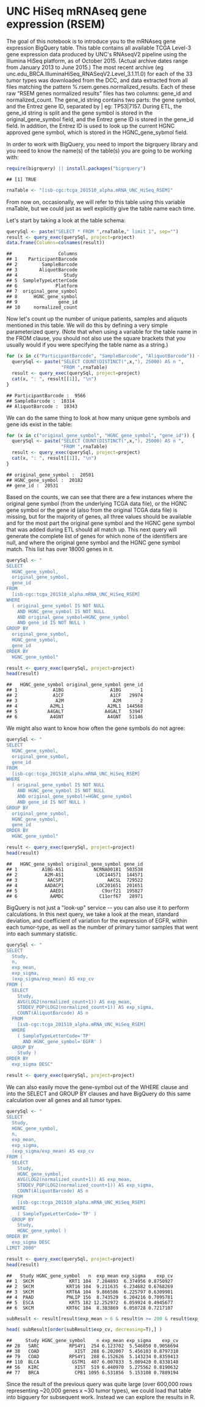 # UNC HiSeq mRNAseq gene expression (RSEM)
The goal of this notebook is to introduce you to the mRNAseq gene expression BigQuery table.
This table contains all available TCGA Level-3 gene expression data produced by UNC's RNAseqV2 pipeline using the Illumina HiSeq platform, as of October 2015. (Actual archive dates range from January 2013 to June 2015.) The most recent archive (eg unc.edu_BRCA.IlluminaHiSeq_RNASeqV2.Level_3.1.11.0) for each of the 33 tumor types was downloaded from the DCC, and data extracted from all files matching the pattern %.rsem.genes.normalized_results. Each of these raw “RSEM genes normalized results” files has two columns: gene_id and normalized_count. The gene_id string contains two parts: the gene symbol, and the Entrez gene ID, separated by | eg: TP53|7157. During ETL, the gene_id string is split and the gene symbol is stored in the original_gene_symbol field, and the Entrez gene ID is stored in the gene_id field. In addition, the Entrez ID is used to look up the current HGNC approved gene symbol, which is stored in the HGNC_gene_sybmol field.

In order to work with BigQuery, you need to import the bigrquery library and you need to know the name(s) of the table(s) you are going to be working with:


```r
require(bigrquery) || install.packages("bigrquery")
```

```
## [1] TRUE
```

```r
rnaTable <- "[isb-cgc:tcga_201510_alpha.mRNA_UNC_HiSeq_RSEM]"
```

From now on, occasionally, we will refer to this table using this variable rnaTable, but we could just as well explicitly give the table name each time.

Let's start by taking a look at the table schema:


```r
querySql <- paste("SELECT * FROM ",rnaTable," limit 1", sep="")
result <- query_exec(querySql, project=project)
data.frame(Columns=colnames(result))
```

```
##                 Columns
## 1    ParticipantBarcode
## 2         SampleBarcode
## 3        AliquotBarcode
## 4                 Study
## 5  SampleTypeLetterCode
## 6              Platform
## 7  original_gene_symbol
## 8      HGNC_gene_symbol
## 9               gene_id
## 10     normalized_count
```

Now let's count up the number of unique patients, samples and aliquots mentioned in this table. We will do this by defining a very simple parameterized query. (Note that when using a variable for the table name in the FROM clause, you should not also use the square brackets that you usually would if you were specifying the table name as a string.)


```r
for (x in c("ParticipantBarcode", "SampleBarcode", "AliquotBarcode")) {
  querySql <- paste("SELECT COUNT(DISTINCT(",x,"), 25000) AS n ",
                    "FROM ",rnaTable)
  result <- query_exec(querySql, project=project)
  cat(x, ": ", result[[1]], "\n")
}
```

```
## ParticipantBarcode :  9566 
## SampleBarcode :  10314 
## AliquotBarcode :  10343
```

We can do the same thing to look at how many unique gene symbols and gene ids exist in the table:


```r
for (x in c("original_gene_symbol", "HGNC_gene_symbol", "gene_id")) {
  querySql <- paste("SELECT COUNT(DISTINCT(",x,"), 25000) AS n ",
                    "FROM ",rnaTable)
  result <- query_exec(querySql, project=project)
  cat(x, ": ", result[[1]], "\n")
}
```

```
## original_gene_symbol :  20501 
## HGNC_gene_symbol :  20182 
## gene_id :  20531
```

Based on the counts, we can see that there are a few instances where the original gene symbol (from the underlying TCGA data file), or the HGNC gene symbol or the gene id (also from the original TCGA data file) is missing, but for the majority of genes, all three values should be available and for the most part the original gene symbol and the HGNC gene symbol that was added during ETL should all match up. This next query will generate the complete list of genes for which none of the identifiers are null, and where the original gene symbol and the HGNC gene symbol match. This list has over 18000 genes in it.


```r
querySql <- "
SELECT
  HGNC_gene_symbol,
  original_gene_symbol,
  gene_id
FROM
  [isb-cgc:tcga_201510_alpha.mRNA_UNC_HiSeq_RSEM]
WHERE
  ( original_gene_symbol IS NOT NULL
    AND HGNC_gene_symbol IS NOT NULL
    AND original_gene_symbol=HGNC_gene_symbol
    AND gene_id IS NOT NULL )
GROUP BY
  original_gene_symbol,
  HGNC_gene_symbol,
  gene_id
ORDER BY
  HGNC_gene_symbol"

result <- query_exec(querySql, project=project)
head(result)
```

```
##   HGNC_gene_symbol original_gene_symbol gene_id
## 1             A1BG                 A1BG       1
## 2             A1CF                 A1CF   29974
## 3              A2M                  A2M       2
## 4            A2ML1                A2ML1  144568
## 5           A4GALT               A4GALT   53947
## 6            A4GNT                A4GNT   51146
```

We might also want to know how often the gene symbols do not agree:


```r
querySql <- "
SELECT
  HGNC_gene_symbol,
  original_gene_symbol,
  gene_id
FROM
  [isb-cgc:tcga_201510_alpha.mRNA_UNC_HiSeq_RSEM]
WHERE
  ( original_gene_symbol IS NOT NULL
    AND HGNC_gene_symbol IS NOT NULL
    AND original_gene_symbol!=HGNC_gene_symbol
    AND gene_id IS NOT NULL )
GROUP BY
  original_gene_symbol,
  HGNC_gene_symbol,
  gene_id
ORDER BY
  HGNC_gene_symbol"

result <- query_exec(querySql, project=project)
head(result)
```

```
##   HGNC_gene_symbol original_gene_symbol gene_id
## 1         A1BG-AS1           NCRNA00181  503538
## 2          A2M-AS1            LOC144571  144571
## 3           AACSP1                AACSL  729522
## 4          AADACP1            LOC201651  201651
## 5            AAED1              C9orf21  195827
## 6            AAMDC             C11orf67   28971
```

BigQuery is not just a "look-up" service -- you can also use it to perform calculations. In this next query, we take a look at the mean, standard deviation, and coefficient of variation for the expression of EGFR, within each tumor-type, as well as the number of primary tumor samples that went into each summary statistic.


```r
querySql <- "
SELECT
  Study,
  n,
  exp_mean,
  exp_sigma,
  (exp_sigma/exp_mean) AS exp_cv
FROM (
  SELECT
    Study,
    AVG(LOG2(normalized_count+1)) AS exp_mean,
    STDDEV_POP(LOG2(normalized_count+1)) AS exp_sigma,
    COUNT(AliquotBarcode) AS n
  FROM
    [isb-cgc:tcga_201510_alpha.mRNA_UNC_HiSeq_RSEM]
  WHERE
    ( SampleTypeLetterCode='TP'
      AND HGNC_gene_symbol='EGFR' )
  GROUP BY
    Study )
ORDER BY
  exp_sigma DESC"

result <- query_exec(querySql, project=project)
```

We can also easily move the gene-symbol out of the WHERE clause and into the SELECT and GROUP BY clauses and have BigQuery do this same calculation over all genes and all tumor types.


```r
querySql <- "
SELECT
  Study,
  HGNC_gene_symbol,
  n,
  exp_mean,
  exp_sigma,
  (exp_sigma/exp_mean) AS exp_cv
FROM (
  SELECT
    Study,
    HGNC_gene_symbol,
    AVG(LOG2(normalized_count+1)) AS exp_mean,
    STDDEV_POP(LOG2(normalized_count+1)) AS exp_sigma,
    COUNT(AliquotBarcode) AS n
  FROM
    [isb-cgc:tcga_201510_alpha.mRNA_UNC_HiSeq_RSEM]
  WHERE
    ( SampleTypeLetterCode='TP' )
  GROUP BY
    Study,
    HGNC_gene_symbol )
ORDER BY
  exp_sigma DESC
LIMIT 2000"

result <- query_exec(querySql, project=project)
head(result)
```

```
##   Study HGNC_gene_symbol   n  exp_mean exp_sigma    exp_cv
## 1  SKCM             KRT1 104  7.284893  6.374956 0.8750927
## 2  SKCM            KRT16 104  9.211635  6.234682 0.6768269
## 3  SKCM            KRT6A 104  9.866586  6.225797 0.6309981
## 4  PAAD            PNLIP 156  8.743529  6.204216 0.7095781
## 5  ESCA             KRT5 182 12.252972  6.059924 0.4945677
## 6  SKCM            KRT6C 104  8.383869  6.050728 0.7217107
```

```r
subResult <- result[result$exp_mean > 6 & result$n >= 200 & result$exp_cv > 0.5,]

head( subResult[order(subResult$exp_cv, decreasing=T),] )
```

```
##     Study HGNC_gene_symbol    n exp_mean exp_sigma    exp_cv
## 28   SARC           RPS4Y1  254 6.123702  5.546050 0.9056694
## 38   COAD             XIST  288 6.202007  5.456103 0.8797318
## 79   COAD           RPS4Y1  288 6.152626  5.143234 0.8359413
## 110  BLCA            GSTM1  407 6.007833  5.009420 0.8338148
## 56   KIRC             XIST  519 6.440970  5.275562 0.8190632
## 77   BRCA             CPB1 1095 6.531856  5.153108 0.7889194
```

Since the result of the previous query was quite large (over 600,000 rows representing ~20,000 genes x ~30 tumor types), we could load that table into bigquery for subsequent work. Instead we can explore the results in R.

